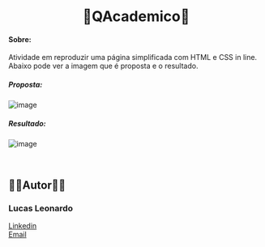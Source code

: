 <h1 align="center">📩QAcademico📩</h1>

<h4>Sobre:</h4> Atividade em reproduzir uma página simplificada com HTML e CSS in line.
Abaixo pode ver a imagem que é proposta e o resultado.

<h5>Proposta:</h5>

![image](https://user-images.githubusercontent.com/61885918/198204411-aad8ede5-303e-463e-b645-eb37bc58b70d.png)

<h5>Resultado:</h5>

![image](https://user-images.githubusercontent.com/61885918/198204491-d60de6db-bb60-48a9-9133-a678cf29deb2.png)

<br />
<h2 id="owner">🧔🏻Autor🧔🏻</h2>

<h3>Lucas Leonardo</h3>

[Linkedin](https://www.linkedin.com/in/caslujpg/)</br>
[Email](caslujpg@gmail.com)
